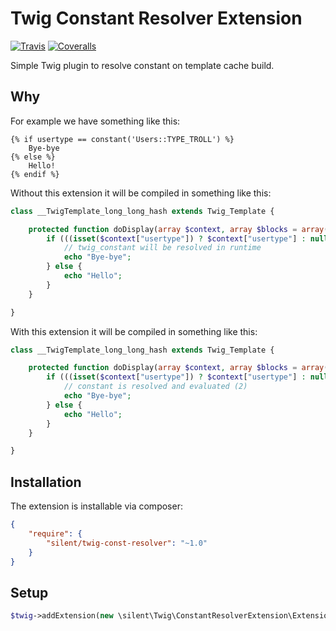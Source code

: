 # Twig Constant Resolver Extension

[![Travis](https://img.shields.io/travis/silentroach/twig-const-resolver.svg?style=flat-square&label=travis)](https://travis-ci.org/silentroach/twig-const-resolver)
[![Coveralls](https://img.shields.io/coveralls/silentroach/twig-const-resolver.svg?style=flat-square&label=coverage)](https://coveralls.io/r/silentroach/twig-const-resolver)

Simple Twig plugin to resolve constant on template cache build.

## Why

For example we have something like this:

```twig
{% if usertype == constant('Users::TYPE_TROLL') %}
    Bye-bye
{% else %}
    Hello!
{% endif %}
```

Without this extension it will be compiled in something like this:

```php
class __TwigTemplate_long_long_hash extends Twig_Template {

    protected function doDisplay(array $context, array $blocks = array()) {
        if (((isset($context["usertype"]) ? $context["usertype"] : null) == twig_constant("Users::TYPE_TROLL"))) {
            // twig_constant will be resolved in runtime
            echo "Bye-bye";
        } else {
            echo "Hello";
        }
    }

}
```

With this extension it will be compiled in something like this:

```php
class __TwigTemplate_long_long_hash extends Twig_Template {

    protected function doDisplay(array $context, array $blocks = array()) {
        if (((isset($context["usertype"]) ? $context["usertype"] : null) == 2)) {
            // constant is resolved and evaluated (2)
            echo "Bye-bye";
        } else {
            echo "Hello";
        }
    }

}
```

## Installation

The extension is installable via composer:

```json
{
    "require": {
        "silent/twig-const-resolver": "~1.0"
    }
}
```

## Setup

```php
$twig->addExtension(new \silent\Twig\ConstantResolverExtension\Extension());
```